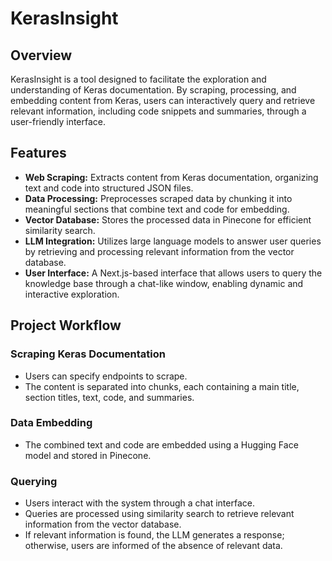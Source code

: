 # KerasInsight

## Overview

KerasInsight is a tool designed to facilitate the exploration and understanding of Keras documentation. By scraping, processing, and embedding content from Keras, users can interactively query and retrieve relevant information, including code snippets and summaries, through a user-friendly interface.

## Features

- **Web Scraping:** Extracts content from Keras documentation, organizing text and code into structured JSON files.
- **Data Processing:** Preprocesses scraped data by chunking it into meaningful sections that combine text and code for embedding.
- **Vector Database:** Stores the processed data in Pinecone for efficient similarity search.
- **LLM Integration:** Utilizes large language models to answer user queries by retrieving and processing relevant information from the vector database.
- **User Interface:** A Next.js-based interface that allows users to query the knowledge base through a chat-like window, enabling dynamic and interactive exploration.

## Project Workflow

### Scraping Keras Documentation

- Users can specify endpoints to scrape.
- The content is separated into chunks, each containing a main title, section titles, text, code, and summaries.

### Data Embedding

- The combined text and code are embedded using a Hugging Face model and stored in Pinecone.

### Querying

- Users interact with the system through a chat interface.
- Queries are processed using similarity search to retrieve relevant information from the vector database.
- If relevant information is found, the LLM generates a response; otherwise, users are informed of the absence of relevant data.

